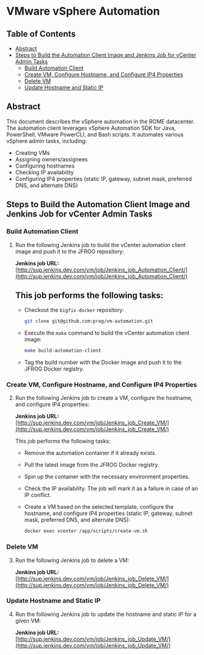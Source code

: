 # VMware vSphere Automation

## Table of Contents

- [Abstract](#abstract)
- [Steps to Build the Automation Client Image and Jenkins Job for vCenter Admin Tasks](#steps-to-build-the-automation-client-image-and-jenkins-job-for-vcenter-admin-tasks)
  - [Build Automation Client](#build-automation-client)
  - [Create VM, Configure Hostname, and Configure IP4 Properties](#create-vm-configure-hostname-and-configure-ip4-properties)
  - [Delete VM](#delete-vm)
  - [Update Hostname and Static IP](#update-hostname-and-static-ip)

## Abstract

This document describes the vSphere automation in the ROME datacenter. The automation client leverages vSphere Automation SDK for Java, PowerShell, VMware PowerCLI, and Bash scripts. It automates various vSphere admin tasks, including:

- Creating VMs
- Assigning owners/assignees
- Configuring hostnames
- Checking IP availability
- Configuring IP4 properties (static IP, gateway, subnet mask, preferred DNS, and alternate DNS)

## Steps to Build the Automation Client Image and Jenkins Job for vCenter Admin Tasks

### Build Automation Client

1. Run the following Jenkins job to build the vCenter automation client image and push it to the JFROG repository:

   **Jenkins job URL:** [http://sup.jenkins.dev.com/vm/job/Jenkins_job_Automation_Client/](http://sup.jenkins.dev.com/vm/job/Jenkins_job_Automation_Client/)

   **This job performs the following tasks:**
   ---

   - Checkout the `bigfix-docker` repository:

     ```bash
     git clone git@github.com:prog/vm-automation.git
     ```

   - Execute the `make` command to build the vCenter automation client image:

     ```bash
     make build-automation-client
     ```

   - Tag the build number with the Docker image and push it to the JFROG Docker registry.

### Create VM, Configure Hostname, and Configure IP4 Properties

2. Run the following Jenkins job to create a VM, configure the hostname, and configure IP4 properties:

   **Jenkins job URL:** [http://sup.jenkins.dev.com/vm/job/Jenkins_job_Create_VM/](http://sup.jenkins.dev.com/vm/job/Jenkins_job_Create_VM/)

   This job performs the following tasks:

   - Remove the automation container if it already exists.

   - Pull the latest image from the JFROG Docker registry.

   - Spin up the container with the necessary environment properties.

   - Check the IP availability. The job will mark it as a failure in case of an IP conflict.

   - Create a VM based on the selected template, configure the hostname, and configure IP4 properties (static IP, gateway, subnet mask, preferred DNS, and alternate DNS):

     ```bash
     docker exec vcenter /app/scripts/create-vm.sh
     ```

### Delete VM

3. Run the following Jenkins job to delete a VM:

   **Jenkins job URL:** [http://sup.jenkins.dev.com/vm/job/Jenkins_job_Delete_VM/](http://sup.jenkins.dev.com/vm/job/Jenkins_job_Delete_VM/)

### Update Hostname and Static IP

4. Run the following Jenkins job to update the hostname and static IP for a given VM:

   **Jenkins job URL:** [http://sup.jenkins.dev.com/vm/job/Jenkins_job_Update_VM/](http://sup.jenkins.dev.com/vm/job/Jenkins_job_Update_VM/)
